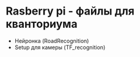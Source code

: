 
# Rasberry pi - файлы для кванториума 

- Нейронка (RoadRecognition)
- Setup для камеры (TF_recognition)
